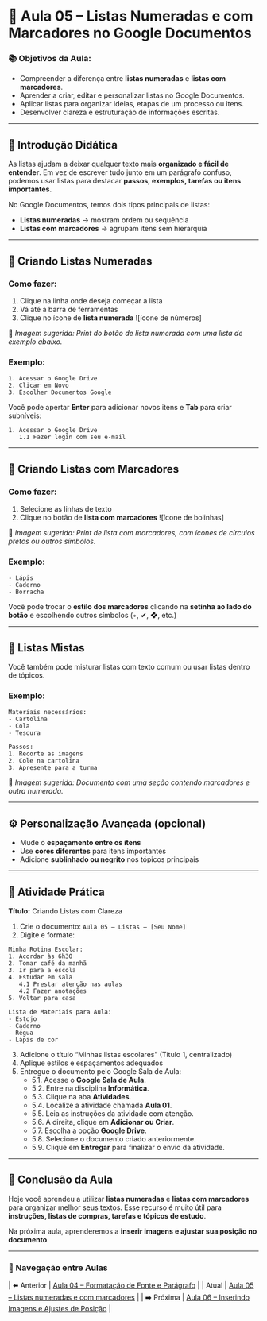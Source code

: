 # 🔢 Aula 05 – Listas Numeradas e com Marcadores no Google Documentos

### 📚 Objetivos da Aula:
- Compreender a diferença entre **listas numeradas** e **listas com marcadores**.
- Aprender a criar, editar e personalizar listas no Google Documentos.
- Aplicar listas para organizar ideias, etapas de um processo ou itens.
- Desenvolver clareza e estruturação de informações escritas.

---

## 🧠 Introdução Didática

As listas ajudam a deixar qualquer texto mais **organizado e fácil de entender**. Em vez de escrever tudo junto em um parágrafo confuso, podemos usar listas para destacar **passos, exemplos, tarefas ou itens importantes**.

No Google Documentos, temos dois tipos principais de listas:
- **Listas numeradas** → mostram ordem ou sequência
- **Listas com marcadores** → agrupam itens sem hierarquia

---

## 🔢 Criando Listas Numeradas

### Como fazer:
1. Clique na linha onde deseja começar a lista
2. Vá até a barra de ferramentas
3. Clique no ícone de **lista numerada** ![ícone de números]

📸 *Imagem sugerida: Print do botão de lista numerada com uma lista de exemplo abaixo.*

### Exemplo:
```
1. Acessar o Google Drive
2. Clicar em Novo
3. Escolher Documentos Google
```

Você pode apertar **Enter** para adicionar novos itens e **Tab** para criar subníveis:
```
1. Acessar o Google Drive
   1.1 Fazer login com seu e-mail
```

---

## 🔘 Criando Listas com Marcadores

### Como fazer:
1. Selecione as linhas de texto
2. Clique no botão de **lista com marcadores** ![ícone de bolinhas]

📸 *Imagem sugerida: Print de lista com marcadores, com ícones de círculos pretos ou outros símbolos.*

### Exemplo:
```
- Lápis
- Caderno
- Borracha
```

Você pode trocar o **estilo dos marcadores** clicando na **setinha ao lado do botão** e escolhendo outros símbolos (◦, ✔, ❖, etc.)

---

## 🧩 Listas Mistas
Você também pode misturar listas com texto comum ou usar listas dentro de tópicos.

### Exemplo:
```
Materiais necessários:
- Cartolina
- Cola
- Tesoura

Passos:
1. Recorte as imagens
2. Cole na cartolina
3. Apresente para a turma
```

📸 *Imagem sugerida: Documento com uma seção contendo marcadores e outra numerada.*

---

## ⚙️ Personalização Avançada (opcional)
- Mude o **espaçamento entre os itens**
- Use **cores diferentes** para itens importantes
- Adicione **sublinhado ou negrito** nos tópicos principais

---

## 🧪 Atividade Prática

**Título:** Criando Listas com Clareza

1. Crie o documento: `Aula 05 – Listas – [Seu Nome]`
2. Digite e formate:

```
Minha Rotina Escolar:
1. Acordar às 6h30
2. Tomar café da manhã
3. Ir para a escola
4. Estudar em sala
   4.1 Prestar atenção nas aulas
   4.2 Fazer anotações
5. Voltar para casa

Lista de Materiais para Aula:
- Estojo
- Caderno
- Régua
- Lápis de cor
```

3. Adicione o título “Minhas listas escolares” (Título 1, centralizado)
4. Aplique estilos e espaçamentos adequados
5. Entregue o documento pelo Google Sala de Aula:
   - 5.1. Acesse o **Google Sala de Aula**.
   - 5.2. Entre na disciplina **Informática**.
   - 5.3. Clique na aba **Atividades**.
   - 5.4. Localize a atividade chamada **Aula 01**.
   - 5.5. Leia as instruções da atividade com atenção.
   - 5.6. À direita, clique em **Adicionar ou Criar**.
   - 5.7. Escolha a opção **Google Drive**.
   - 5.8. Selecione o documento criado anteriormente.
   - 5.9. Clique em **Entregar** para finalizar o envio da atividade.

---

## 🎯 Conclusão da Aula

Hoje você aprendeu a utilizar **listas numeradas** e **listas com marcadores** para organizar melhor seus textos. Esse recurso é muito útil para **instruções, listas de compras, tarefas e tópicos de estudo**.

Na próxima aula, aprenderemos a **inserir imagens e ajustar sua posição no documento**.

---

### 📘 Navegação entre Aulas

| ⬅️ Anterior | [Aula 04 – Formatação de Fonte e Parágrafo](./aula-04.md) |
| Atual | [Aula 05 – Listas numeradas e com marcadores](./aula-05.md) |
| ➡️ Próxima | [Aula 06 – Inserindo Imagens e Ajustes de Posição](./aula-06.md) |
